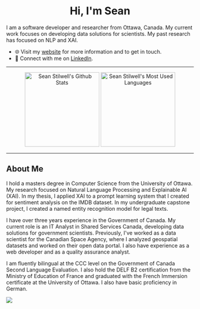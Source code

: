 <h1 align="center">Hi, I'm Sean</h1>

I am a software developer and researcher from Ottawa, Canada. My current work focuses on developing data solutions for scientists. My past research has focused on NLP and XAI.

- 🌐 Visit my [website](https://seanstilwell.ca/) for more information and to get in touch.
- 🔗 Connect with me on [LinkedIn](https://www.linkedin.com/in/sean-stilwell/).

---

<div align="center">
    <img src="https://github-readme-stats.vercel.app/api?username=Sean-Stilwell&theme=slateorange&show_icons=true&hide_border=true" alt="Sean Stilwell's Github Stats" height="200"></img> 
    <img src="https://github-readme-stats.vercel.app/api/top-langs/?username=Sean-Stilwell&theme=slateorange&hide_border=true" alt="Sean Stilwell's Most Used Languages" height="200" />
</div>

---

## About Me

I hold a masters degree in Computer Science from the University of Ottawa. My research focused on Natural Language Processing and Explainable AI (XAI). In my thesis, I applied XAI to a prompt learning system that I created for sentiment analysis on the IMDB dataset. In my undergraduate capstone project, I created a named entity recognition model for legal texts.

I have over three years experience in the Government of Canada. My current role is an IT Analyst in Shared Services Canada, developing data solutions for government scientists. Previously, I've worked as a data scientist for the Canadian Space Agency, where I analyzed geospatial datasets and worked on their open data portal. I also have experience as a web developer and as a quality assurance analyst.

I am fluently bilingual at the CCC level on the Government of Canada Second Language Evaluation. I also hold the DELF B2 certification from the Ministry of Education of France and graduated with the French Immersion certificate at the University of Ottawa. I also have basic proficiency in German.

![](https://github-profile-trophy.vercel.app/?username=Sean-Stilwell&no-frame=true&no-bg=false&margin-w=4)